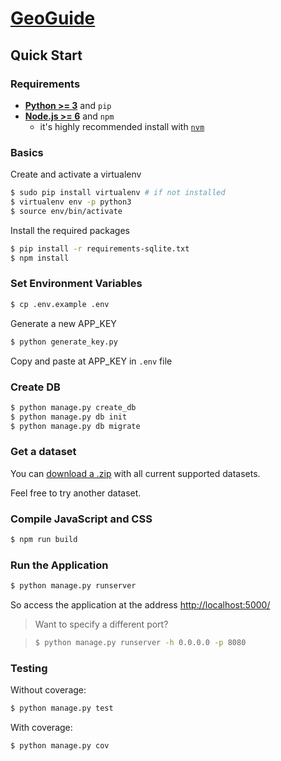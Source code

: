 # [GeoGuide](https://geoguide.herokuapp.com)

## Quick Start

### Requirements

- [__Python >= 3__](https://www.python.org/downloads/) and `pip`
- [__Node.js >= 6__](https://nodejs.org/en/) and `npm` 
  - it's highly recommended install with [`nvm`](https://github.com/creationix/nvm)
  
### Basics

Create and activate a virtualenv

```sh
$ sudo pip install virtualenv # if not installed
$ virtualenv env -p python3
$ source env/bin/activate
```

Install the required packages

```sh
$ pip install -r requirements-sqlite.txt
$ npm install
```

### Set Environment Variables

```sh
$ cp .env.example .env
```

Generate a new APP_KEY

```sh
$ python generate_key.py
```

Copy and paste at APP_KEY in `.env` file

### Create DB

```sh
$ python manage.py create_db
$ python manage.py db init
$ python manage.py db migrate
```

### Get a dataset

You can [download a .zip](https://github.com/gustavoguerino/GeoHIghlight/archive/datasets.zip) with all current supported datasets.

Feel free to try another dataset.

### Compile JavaScript and CSS

```sh
$ npm run build
```

### Run the Application

```sh
$ python manage.py runserver
```

So access the application at the address [http://localhost:5000/](http://localhost:5000/)

> Want to specify a different port?

> ```sh
> $ python manage.py runserver -h 0.0.0.0 -p 8080
> ```

### Testing

Without coverage:

```sh
$ python manage.py test
```

With coverage:

```sh
$ python manage.py cov
```
